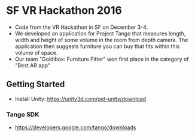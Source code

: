# SF VR Hackathon 2016
- Code from the VR Hackathon in SF on December 3-4.
- We developed an application for Project Tango that measures length, width and height of some volume in the room from depth camera. The application then suggests furniture you can buy that fits within this volume of space. 
- Our team "Goldibox: Furniture Fitter" won first place in the category of "Best AR app"

## Getting Started
- Install Unity: https://unity3d.com/get-unity/download

### Tango SDK
- https://developers.google.com/tango/downloads

